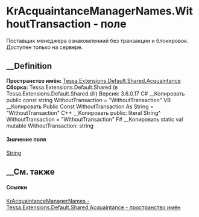 # KrAcquaintanceManagerNames.WithoutTransaction - поле
Поставщик менеджера ознакомлениий без транзакции и блокировок. Доступен только
на сервере.
## __Definition
 **Пространство имён:**
[Tessa.Extensions.Default.Shared.Acquaintance](N_Tessa_Extensions_Default_Shared_Acquaintance.htm)  
 **Сборка:** Tessa.Extensions.Default.Shared (в
Tessa.Extensions.Default.Shared.dll) Версия: 3.6.0.17
C# __Копировать
     public const string WithoutTransaction = "WithoutTransaction"
VB __Копировать
     Public Const WithoutTransaction As String = "WithoutTransaction"
C++ __Копировать
     public:
    literal String^ WithoutTransaction = "WithoutTransaction"
F# __Копировать
     static val mutable WithoutTransaction: string
#### Значение поля
[String](https://learn.microsoft.com/dotnet/api/system.string)
##  __См. также
#### Ссылки
[KrAcquaintanceManagerNames -
](T_Tessa_Extensions_Default_Shared_Acquaintance_KrAcquaintanceManagerNames.htm)
[Tessa.Extensions.Default.Shared.Acquaintance - пространство
имён](N_Tessa_Extensions_Default_Shared_Acquaintance.htm)

